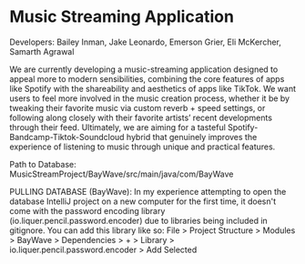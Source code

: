 # Music Streaming Application

Developers: Bailey Inman, Jake Leonardo, Emerson Grier, Eli McKercher, Samarth Agrawal

We are currently developing a music-streaming application designed to appeal more to modern sensibilities, combining the core features of apps like Spotify with the shareability and aesthetics of apps like TikTok. We want users to feel more involved in the music creation process, whether it be by tweaking their favorite music via custom reverb + speed settings, or following along closely with their favorite artists’ recent developments through their feed. Ultimately, we are aiming for a tasteful Spotify-Bandcamp-Tiktok-Soundcloud hybrid that genuinely improves the experience of listening to music through unique and practical features.

Path to Database: MusicStreamProject/BayWave/src/main/java/com/BayWave

PULLING DATABASE (BayWave): In my experience attempting to open the database IntelliJ project on a new computer for the first time, it doesn't
come with the password encoding library (io.liquer.pencil.password.encoder) due to libraries being included in gitignore. You can add this library like so: 
File > Project Structure > Modules > BayWave > Dependencies > + > Library > io.liquer.pencil.password.encoder > Add Selected
